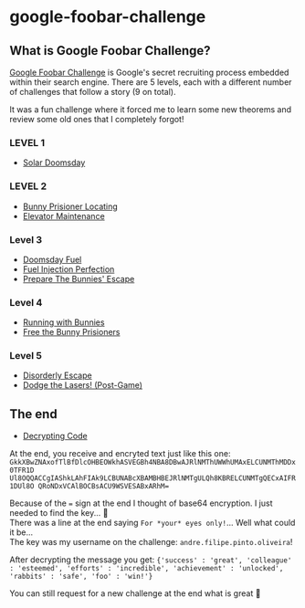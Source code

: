 # google-foobar-challenge

## What is Google Foobar Challenge?
[Google Foobar Challenge](https://foobar.withgoogle.com/) is Google's secret recruiting process embedded within their search engine. There are 5 levels, each with a different number of challenges that follow a story (9 on total).

It was a fun challenge where it forced me to learn some new theorems and review some old ones that I completely forgot!

### LEVEL 1
* [Solar Doomsday](https://github.com/andrefpoliveira/google-foobar-challenge/tree/main/Level%201/Solar%20Doomsday)

### LEVEL 2
* [Bunny Prisioner Locating](https://github.com/andrefpoliveira/google-foobar-challenge/tree/main/Level%202/Bunny%20Prisioner%20Locating)
* [Elevator Maintenance](https://github.com/andrefpoliveira/google-foobar-challenge/tree/main/Level%202/Elevator%20Maintenance)

### Level 3
* [Doomsday Fuel](https://github.com/andrefpoliveira/google-foobar-challenge/tree/main/Level%203/Doomsday%20Fuel)
* [Fuel Injection Perfection](https://github.com/andrefpoliveira/google-foobar-challenge/tree/main/Level%203/Fuel%20Injection%20Perfection)
* [Prepare The Bunnies' Escape](https://github.com/andrefpoliveira/google-foobar-challenge/tree/main/Level%203/Prepare%20The%20Bunnies'%20Escape)

### Level 4
* [Running with Bunnies](https://github.com/andrefpoliveira/google-foobar-challenge/tree/main/Level%204/Running%20with%20Bunnies)
* [Free the Bunny Prisioners](https://github.com/andrefpoliveira/google-foobar-challenge/tree/main/Level%204/Free%20the%20Bunny%20Prisioners)

### Level 5
* [Disorderly Escape](https://github.com/andrefpoliveira/google-foobar-challenge/tree/main/Level%205/Disorderly%20Escape)
* [Dodge the Lasers! (Post-Game)](https://github.com/andrefpoliveira/google-foobar-challenge/tree/main/Level%205/Dodge%20the%20Lasers!)

## The end
* [Decrypting Code](https://github.com/andrefpoliveira/google-foobar-challenge/tree/main/The%20End)  

At the end, you receive and encryted text just like this one:
```GkkXBwZNAxofTlBfDlcOHBEOWkhASVEGBh4NBA8DBwAJRlNMThUWWhUMAxELCUNMThMDDx0TFR1D Ul8OQQACCgIAShkLAhFIAk9LCBUNABcXBAMBHBEJRlNMTgULQh8KBRELCUNMTgQECxAIFR1DUl8O QRoNDxVCAlBOCBsACU9WSVESABxARhM=```

Because of the `=` sign at the end I thought of base64 encryption. I just needed to find the key... 🤔  
There was a line at the end saying `For *your* eyes only!`... Well what could it be...  
The key was my username on the challenge: `andre.filipe.pinto.oliveira`!

After decrypting the message you get:
```{'success' : 'great', 'colleague' : 'esteemed', 'efforts' : 'incredible', 'achievement' : 'unlocked', 'rabbits' : 'safe', 'foo' : 'win!'}```

You can still request for a new challenge at the end what is great 🤩
